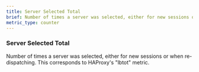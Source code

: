```yaml
---
title: Server Selected Total
brief: Number of times a server was selected, either for new sessions or when re-dispatching. This corresponds to HAProxy's "lbtot" metric.
metric_type: counter
---
```

### Server Selected Total

Number of times a server was selected, either for new sessions or when re-dispatching. This corresponds to HAProxy's "lbtot" metric.
